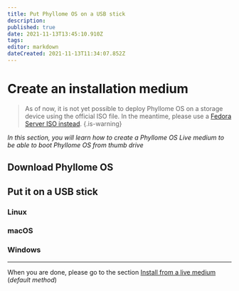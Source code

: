 ```yaml
---
title: Put Phyllome OS on a USB stick
description: 
published: true
date: 2021-11-13T13:45:10.910Z
tags: 
editor: markdown
dateCreated: 2021-11-13T11:34:07.852Z
---
```


# Create an installation medium

> As of now, it is not yet possible to deploy Phyllome OS on a storage device using the official ISO file. In the meantime, please use a [Fedora Server ISO instead](https://getfedora.org/en/server/).
{.is-warning}

*In this section, you will learn how to create a Phyllome OS Live medium to be able to boot Phyllome OS from thumb drive*

## Download Phyllome OS

## Put it on a USB stick

### Linux

### macOS

### Windows 

---

When you are done, please go to the section [Install from a live medium](/deploy/live) (*default method*)